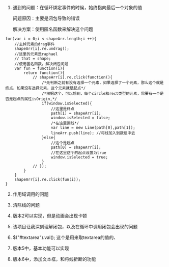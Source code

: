 1. 遇到的问题：在循环绑定事件的时候，始终指向最后一个对象的值

   问题原因：主要是闭包导致的错误

   解决方案：使用匿名函数来解决这个问题
```
for(var i = 0;i < shapeArr.length;i ++){
    //去掉元素的drag事件
    shapeArr[i].re.undrag();
    //这里的元素是raphael
    // that = shape;
    //使用匿名函数，解决闭包问题
    var fun = function(i){
        return function(){
            // shapeArr[i].re.click(function(){
                /*先判断之前有没有选择一个元素，如果选择了一个元素，那么这个就是终点，如果没有选择元素，这个元素就是起点*/
                /*根据这个，可以想到，每个circle和rect类型的元素，需要有一个是否是起点的属性isOrigin,*/
                if(window.isSelected){
                    //这里是终点
                    path[1] = shapeArr[i];
                    window.isSelected = false;
                    /*在这里画线*/
                    var line = new Line(path[0],path[1]);
                    lineArr.push(line); //将线加入到数组中去
                }else{
                    //这个是起点
                    path[0] = shapeArr[i];
                    //在这里这个的起点设置为true
                    window.isSelected = true;
                }
            // });
        }
    }
    shapeArr[i].re.click(fun(i));
}
```
2. 作用域调用的问题

3. 清除线的问题

4. 版本2可以实现，但是动画会出现卡顿

5. 该项目让我深刻理解闭包，以及在循环中调用闭包会出现的问题

6. $("#textarea").val();  这个是用来取textarea的值的、

7. 版本5中，基本功能可以实现

8. 版本6中，添加文本框，和将线折断的功能


